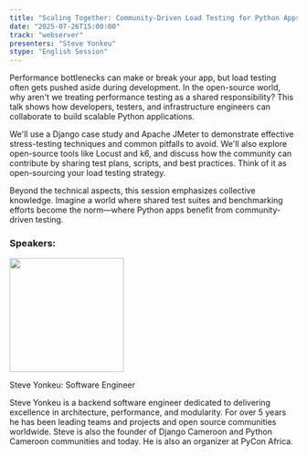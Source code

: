 ```yaml
---
title: "Scaling Together: Community-Driven Load Testing for Python Apps"
date: "2025-07-26T15:00:00"
track: "webserver"
presenters: "Steve Yonkeu"
stype: "English Session"
---
```


Performance bottlenecks can make or break your app, but load testing often gets pushed aside during development. In the open-source world, why aren't we treating performance testing as a shared responsibility? This talk shows how developers, testers, and infrastructure engineers can collaborate to build scalable Python applications.

We'll use a Django case study and Apache JMeter to demonstrate effective stress-testing techniques and common pitfalls to avoid. We'll also explore open-source tools like Locust and k6, and discuss how the community can contribute by sharing test plans, scripts, and best practices. Think of it as open-sourcing your load testing strategy.

Beyond the technical aspects, this session emphasizes collective knowledge. Imagine a world where shared test suites and benchmarking efforts become the norm—where Python apps benefit from community-driven testing.

### Speakers:


<img src="https://sessionize.com/image/e619-400o400o1-LVL7kbGPbs9VLELb31AX3G.jpg" width="200" /><br/>

Steve Yonkeu: Software Engineer

Steve Yonkeu is a backend software engineer dedicated to delivering excellence in architecture, performance, and modularity. For over 5 years he has been leading teams and projects and open source communities worldwide. Steve is also the founder of Django Cameroon and Python Cameroon communities and today.  He is also an organizer at PyCon Africa.